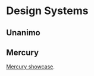 # Design Systems

## Unanimo

## Mercury
[Mercury showcase](https://mercury-showcase.netlify.app/button.html).
